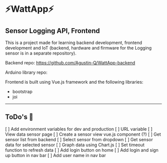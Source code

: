 # ⚡WattApp⚡


 ## Sensor Logging API, Frontend

 This is a project made for learning backend development, frontend development and IoT (backend, hardware and firmware for the Logging sensor is in a separate repository).

 Backend repo: https://github.com/Agustin-Q/WattApp-backend
 
 Arduino library repo:

Frontend is built using Vue.js framework and the following libraries:

+ bootstrap
+ joi

--------------------------------------------------
## ToDo's 💪
[ ] Add environment variables for dev and production
  [ ] URL variable
[ ] View data sensor page
  [ ] Create a sensor view vue.js component (?)
  [ ] Get sensor list from backend
  [ ] Select sensor from dropdown
  [ ] Get sensor data for selected sensor
  [ ] Graph data using Chart.js
  [ ] Set timeout function to refresh data
[ ] Add login button on home
[ ] Add login and sign up button in nav bar
[ ] Add user name in nav bar